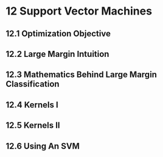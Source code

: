 # 12 Support Vector Machines
## 12.1 Optimization Objective

## 12.2 Large Margin Intuition

## 12.3 Mathematics Behind Large Margin Classification

## 12.4 Kernels I

## 12.5 Kernels II

## 12.6 Using An SVM